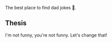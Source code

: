 The best place to find dad jokes 🤣.

## Thesis

I'm not funny, you're not funny. Let's change that!
